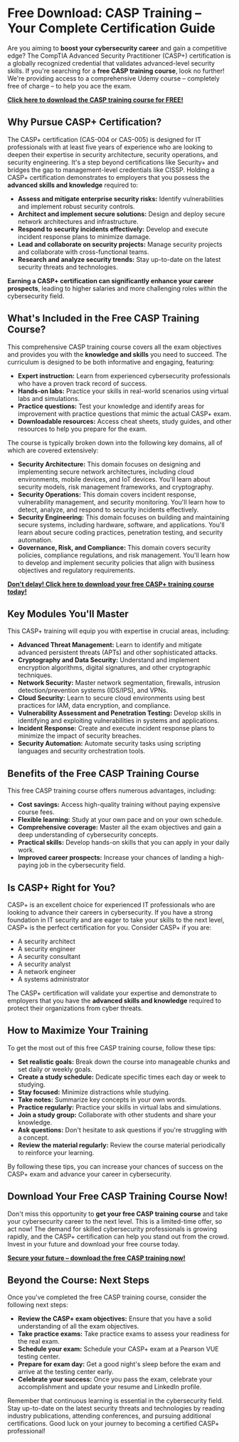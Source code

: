 # Free Download: CASP Training – Your Complete Certification Guide

Are you aiming to **boost your cybersecurity career** and gain a competitive edge? The CompTIA Advanced Security Practitioner (CASP+) certification is a globally recognized credential that validates advanced-level security skills. If you're searching for a **free CASP training course**, look no further! We're providing access to a comprehensive Udemy course – completely free of charge – to help you ace the exam.

[**Click here to download the CASP training course for FREE!**](https://udemywork.com/casp-training)

## Why Pursue CASP+ Certification?

The CASP+ certification (CAS-004 or CAS-005) is designed for IT professionals with at least five years of experience who are looking to deepen their expertise in security architecture, security operations, and security engineering. It's a step beyond certifications like Security+ and bridges the gap to management-level credentials like CISSP. Holding a CASP+ certification demonstrates to employers that you possess the **advanced skills and knowledge** required to:

*   **Assess and mitigate enterprise security risks:** Identify vulnerabilities and implement robust security controls.
*   **Architect and implement secure solutions:** Design and deploy secure network architectures and infrastructure.
*   **Respond to security incidents effectively:** Develop and execute incident response plans to minimize damage.
*   **Lead and collaborate on security projects:** Manage security projects and collaborate with cross-functional teams.
*   **Research and analyze security trends:** Stay up-to-date on the latest security threats and technologies.

**Earning a CASP+ certification can significantly enhance your career prospects**, leading to higher salaries and more challenging roles within the cybersecurity field.

## What's Included in the Free CASP Training Course?

This comprehensive CASP training course covers all the exam objectives and provides you with the **knowledge and skills** you need to succeed. The curriculum is designed to be both informative and engaging, featuring:

*   **Expert instruction:** Learn from experienced cybersecurity professionals who have a proven track record of success.
*   **Hands-on labs:** Practice your skills in real-world scenarios using virtual labs and simulations.
*   **Practice questions:** Test your knowledge and identify areas for improvement with practice questions that mimic the actual CASP+ exam.
*   **Downloadable resources:** Access cheat sheets, study guides, and other resources to help you prepare for the exam.

The course is typically broken down into the following key domains, all of which are covered extensively:

*   **Security Architecture:** This domain focuses on designing and implementing secure network architectures, including cloud environments, mobile devices, and IoT devices. You'll learn about security models, risk management frameworks, and cryptography.
*   **Security Operations:** This domain covers incident response, vulnerability management, and security monitoring. You'll learn how to detect, analyze, and respond to security incidents effectively.
*   **Security Engineering:** This domain focuses on building and maintaining secure systems, including hardware, software, and applications. You'll learn about secure coding practices, penetration testing, and security automation.
*   **Governance, Risk, and Compliance:** This domain covers security policies, compliance regulations, and risk management. You'll learn how to develop and implement security policies that align with business objectives and regulatory requirements.

[**Don't delay! Click here to download your free CASP+ training course today!**](https://udemywork.com/casp-training)

## Key Modules You'll Master

This CASP+ training will equip you with expertise in crucial areas, including:

*   **Advanced Threat Management:** Learn to identify and mitigate advanced persistent threats (APTs) and other sophisticated attacks.
*   **Cryptography and Data Security:** Understand and implement encryption algorithms, digital signatures, and other cryptographic techniques.
*   **Network Security:** Master network segmentation, firewalls, intrusion detection/prevention systems (IDS/IPS), and VPNs.
*   **Cloud Security:** Learn to secure cloud environments using best practices for IAM, data encryption, and compliance.
*   **Vulnerability Assessment and Penetration Testing:** Develop skills in identifying and exploiting vulnerabilities in systems and applications.
*   **Incident Response:** Create and execute incident response plans to minimize the impact of security breaches.
*   **Security Automation:** Automate security tasks using scripting languages and security orchestration tools.

## Benefits of the Free CASP Training Course

This free CASP training course offers numerous advantages, including:

*   **Cost savings:** Access high-quality training without paying expensive course fees.
*   **Flexible learning:** Study at your own pace and on your own schedule.
*   **Comprehensive coverage:** Master all the exam objectives and gain a deep understanding of cybersecurity concepts.
*   **Practical skills:** Develop hands-on skills that you can apply in your daily work.
*   **Improved career prospects:** Increase your chances of landing a high-paying job in the cybersecurity field.

## Is CASP+ Right for You?

CASP+ is an excellent choice for experienced IT professionals who are looking to advance their careers in cybersecurity. If you have a strong foundation in IT security and are eager to take your skills to the next level, CASP+ is the perfect certification for you. Consider CASP+ if you are:

*   A security architect
*   A security engineer
*   A security consultant
*   A security analyst
*   A network engineer
*   A systems administrator

The CASP+ certification will validate your expertise and demonstrate to employers that you have the **advanced skills and knowledge** required to protect their organizations from cyber threats.

## How to Maximize Your Training

To get the most out of this free CASP training course, follow these tips:

*   **Set realistic goals:** Break down the course into manageable chunks and set daily or weekly goals.
*   **Create a study schedule:** Dedicate specific times each day or week to studying.
*   **Stay focused:** Minimize distractions while studying.
*   **Take notes:** Summarize key concepts in your own words.
*   **Practice regularly:** Practice your skills in virtual labs and simulations.
*   **Join a study group:** Collaborate with other students and share your knowledge.
*   **Ask questions:** Don't hesitate to ask questions if you're struggling with a concept.
*   **Review the material regularly:** Review the course material periodically to reinforce your learning.

By following these tips, you can increase your chances of success on the CASP+ exam and advance your career in cybersecurity.

## Download Your Free CASP Training Course Now!

Don't miss this opportunity to **get your free CASP training course** and take your cybersecurity career to the next level. This is a limited-time offer, so act now! The demand for skilled cybersecurity professionals is growing rapidly, and the CASP+ certification can help you stand out from the crowd. Invest in your future and download your free course today.

[**Secure your future – download the free CASP training now!**](https://udemywork.com/casp-training)

## Beyond the Course: Next Steps

Once you've completed the free CASP training course, consider the following next steps:

*   **Review the CASP+ exam objectives:** Ensure that you have a solid understanding of all the exam objectives.
*   **Take practice exams:** Take practice exams to assess your readiness for the real exam.
*   **Schedule your exam:** Schedule your CASP+ exam at a Pearson VUE testing center.
*   **Prepare for exam day:** Get a good night's sleep before the exam and arrive at the testing center early.
*   **Celebrate your success:** Once you pass the exam, celebrate your accomplishment and update your resume and LinkedIn profile.

Remember that continuous learning is essential in the cybersecurity field. Stay up-to-date on the latest security threats and technologies by reading industry publications, attending conferences, and pursuing additional certifications. Good luck on your journey to becoming a certified CASP+ professional!
